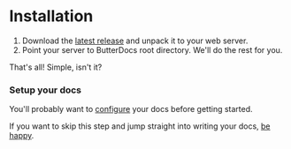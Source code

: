 # Installation
1. Download the [latest release](https://github.com/eugabrielsilva/butterdocs/releases/latest) and unpack it to your web server.
2. Point your server to ButterDocs root directory. We'll do the rest for you.

That's all! Simple, isn't it?

### Setup your docs
You'll probably want to [configure](%%version%%/getting-started/configuration) your docs before getting started.

If you want to skip this step and jump straight into writing your docs, [be happy](%%version%%/getting-started/butter-basics).